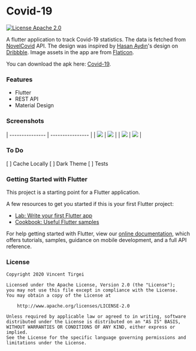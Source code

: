 # Covid-19
[![License Apache 2.0](https://img.shields.io/badge/License-Apache%202.0-blue.svg?style=true)](http://www.apache.org/licenses/LICENSE-2.0)


A flutter application to track Covid-19 statistics. The data is fetched from [NovelCovid](https://github.com/NovelCOVID/API) API.
The design was inspired by [Hasan Aydın](https://dribbble.com/hasanaydins)'s design on [Dribbble](https://dribbble.com/shots/10821409-Corona-Cases-Tracker-App).
Image assets in the app are from [Flaticon](https://www.flaticon.com).

You can download the apk here: [Covid-19](https://drive.google.com/open?id=1T76dfLFckjjA61T2P3U6AaJAZ4lB95B2).

### Features
- Flutter
- REST API
- Material Design

### Screenshots
| --------------- | ---------------- |
| <img src="screenshots/one.jpg"> | <img src="screenshots/two.jpg"> |
| <img src="screenshots/three.jpg"> | <img src="screenshots/four.jpg"> |

### To Do
[ ] Cache Locally
[ ] Dark Theme
[ ] Tests

### Getting Started with Flutter

This project is a starting point for a Flutter application.

A few resources to get you started if this is your first Flutter project:

- [Lab: Write your first Flutter app](https://flutter.dev/docs/get-started/codelab)
- [Cookbook: Useful Flutter samples](https://flutter.dev/docs/cookbook)

For help getting started with Flutter, view our
[online documentation](https://flutter.dev/docs), which offers tutorials,
samples, guidance on mobile development, and a full API reference.


### License
```
Copyright 2020 Vincent Tirgei

Licensed under the Apache License, Version 2.0 (the "License");
you may not use this file except in compliance with the License.
You may obtain a copy of the License at

    http://www.apache.org/licenses/LICENSE-2.0

Unless required by applicable law or agreed to in writing, software
distributed under the License is distributed on an "AS IS" BASIS,
WITHOUT WARRANTIES OR CONDITIONS OF ANY KIND, either express or implied.
See the License for the specific language governing permissions and
limitations under the License.
```

